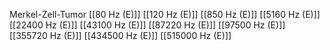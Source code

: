 Merkel-Zell-Tumor
[[80 Hz (E)]]
[[120 Hz (E)]]
[[850 Hz (E)]]
[[5160 Hz (E)]]
[[22400 Hz (E)]]
[[43100 Hz (E)]]
[[87220 Hz (E)]]
[[97500 Hz (E)]]
[[355720 Hz (E)]]
[[434500 Hz (E)]]
[[515000 Hz (E)]]
